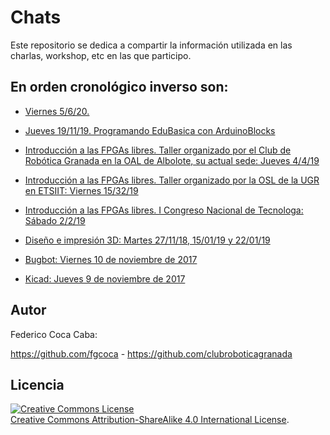 # Chats

Este repositorio se dedica a compartir la información utilizada en las charlas, workshop, etc en las que participo.

## En orden cronológico inverso son:

* [Viernes 5/6/20. ](https://github.com/fgcoca/Chats/tree/master/05-06-20-DIY-bio-meeting)

* [Jueves 19/11/19. Programando EduBasica con ArduinoBlocks](https://github.com/fgcoca/Chats/tree/master/21-11-19-Arduinoblocks)

* [Introducción a las FPGAs libres. Taller organizado por el Club de Robótica Granada en la OAL de Albolote, su actual sede: Jueves 4/4/19](https://github.com/fgcoca/Chats/tree/master/4-4-19-Club-robotica-granada)

* [Introducción a las FPGAs libres. Taller organizado por la OSL de la UGR en ETSIIT: Viernes 15/32/19](https://github.com/fgcoca/Chats/tree/master/15-3-19-ETSIIT)

* [Introducción a las FPGAs libres. I Congreso Nacional de Tecnologa: Sábado 2/2/19](https://github.com/fgcoca/Chats/tree/master/9-2-19-Ponencia-FPGAs-Congreso-Tecnologia-Malaga)

* [Diseño e impresión 3D: Martes 27/11/18, 15/01/19 y 22/01/19](https://github.com/fgcoca/Chats/tree/master/27-11-18-Materiales-Taller-3D)

* [Bugbot: Viernes 10 de noviembre de 2017](https://github.com/fgcoca/Chats/tree/master/10-11-17-Fr-Bugbot "Viernes 10 de noviembre de 2017 en el CEIP Sierra Nevada")
 
* [Kicad: Jueves 9 de noviembre de 2017](https://github.com/fgcoca/Chats/tree/master/9-11-17-Th-Kicad "Kicad: Jueves 9 de noviembre de 2017 en el aula 001 del IES Virgen de las Nieves")

## **Autor**

Federico Coca Caba:

https://github.com/fgcoca  - https://github.com/clubroboticagranada


## **Licencia**
<a rel="license" href="http://creativecommons.org/licenses/by-sa/4.0/"><img alt="Creative Commons License" style="border-width:0" src="https://i.creativecommons.org/l/by-sa/4.0/88x31.png" /></a><br /> <a rel="license" href="http://creativecommons.org/licenses/by-sa/4.0/">Creative Commons Attribution-ShareAlike 4.0 International License</a>.




